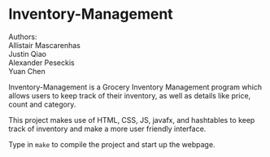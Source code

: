 # Inventory-Management

Authors:  
Allistair Mascarenhas  
Justin Qiao  
Alexander Peseckis  
Yuan Chen  

Inventory-Management is a Grocery Inventory Management program which allows users to keep track of their inventory, as well as details like price, count and category. 

This project makes use of HTML, CSS, JS, javafx, and hashtables to keep track of inventory and make a more user friendly interface.

Type in `make` to compile the project and start up the webpage.
